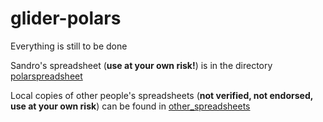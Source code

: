 # glider-polars

Everything is still to be done

Sandro's spreadsheet (**use at your own risk!**) is in the directory [polarspreadsheet](polarspreadsheet/) 

Local copies of other people's spreadsheets (**not verified, not endorsed, use at your own risk**) can be found in [other_spreadsheets](./other_spreadsheets/) 
